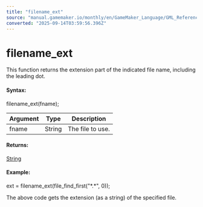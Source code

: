 ```yaml
---
title: "filename_ext"
source: "manual.gamemaker.io/monthly/en/GameMaker_Language/GML_Reference/File_Handling/File_System/filename_ext.htm"
converted: "2025-09-14T03:59:56.396Z"
---
```


# filename\_ext

This function returns the extension part of the indicated file name, including the leading dot.

#### Syntax:

filename\_ext(fname);

| Argument | Type | Description |
| --- | --- | --- |
| fname | String | The file to use. |

#### Returns:

[String](../../../GML_Overview/Data_Types.md)

#### Example:

ext = filename\_ext(file\_find\_first("\*.\*", 0));

The above code gets the extension (as a string) of the specified file.